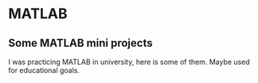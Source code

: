 # MATLAB
Some MATLAB mini projects
-------------------------

I was practicing MATLAB in university, here is some of them.
Maybe used for educational goals.
